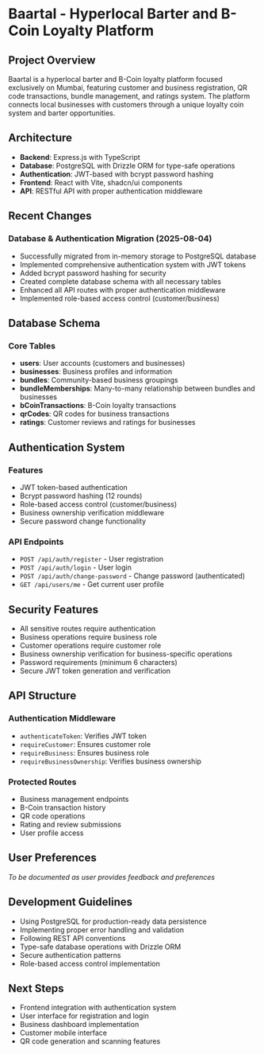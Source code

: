 # Baartal - Hyperlocal Barter and B-Coin Loyalty Platform

## Project Overview
Baartal is a hyperlocal barter and B-Coin loyalty platform focused exclusively on Mumbai, featuring customer and business registration, QR code transactions, bundle management, and ratings system. The platform connects local businesses with customers through a unique loyalty coin system and barter opportunities.

## Architecture
- **Backend**: Express.js with TypeScript
- **Database**: PostgreSQL with Drizzle ORM for type-safe operations
- **Authentication**: JWT-based with bcrypt password hashing
- **Frontend**: React with Vite, shadcn/ui components
- **API**: RESTful API with proper authentication middleware

## Recent Changes
### Database & Authentication Migration (2025-08-04)
- Successfully migrated from in-memory storage to PostgreSQL database
- Implemented comprehensive authentication system with JWT tokens
- Added bcrypt password hashing for security
- Created complete database schema with all necessary tables
- Enhanced all API routes with proper authentication middleware
- Implemented role-based access control (customer/business)

## Database Schema
### Core Tables
- **users**: User accounts (customers and businesses)
- **businesses**: Business profiles and information
- **bundles**: Community-based business groupings
- **bundleMemberships**: Many-to-many relationship between bundles and businesses
- **bCoinTransactions**: B-Coin loyalty transactions
- **qrCodes**: QR codes for business transactions
- **ratings**: Customer reviews and ratings for businesses

## Authentication System
### Features
- JWT token-based authentication
- Bcrypt password hashing (12 rounds)
- Role-based access control (customer/business)
- Business ownership verification middleware
- Secure password change functionality

### API Endpoints
- `POST /api/auth/register` - User registration
- `POST /api/auth/login` - User login
- `POST /api/auth/change-password` - Change password (authenticated)
- `GET /api/users/me` - Get current user profile

## Security Features
- All sensitive routes require authentication
- Business operations require business role
- Customer operations require customer role
- Business ownership verification for business-specific operations
- Password requirements (minimum 6 characters)
- Secure JWT token generation and verification

## API Structure
### Authentication Middleware
- `authenticateToken`: Verifies JWT token
- `requireCustomer`: Ensures customer role
- `requireBusiness`: Ensures business role
- `requireBusinessOwnership`: Verifies business ownership

### Protected Routes
- Business management endpoints
- B-Coin transaction history
- QR code operations
- Rating and review submissions
- User profile access

## User Preferences
*To be documented as user provides feedback and preferences*

## Development Guidelines
- Using PostgreSQL for production-ready data persistence
- Implementing proper error handling and validation
- Following REST API conventions
- Type-safe database operations with Drizzle ORM
- Secure authentication patterns
- Role-based access control implementation

## Next Steps
- Frontend integration with authentication system
- User interface for registration and login
- Business dashboard implementation
- Customer mobile interface
- QR code generation and scanning features